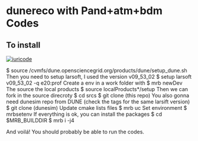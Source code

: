 # dunereco with Pand+atm+bdm Codes 

## To install
[![iuricode](https://github-readme-stats.vercel.app/api/pin/?username=iuricode&repo=readme-template)](https://github.com/iuricode/)

$ source /cvmfs/dune.opensciencegrid.org/products/dune/setup_dune.sh
Then you need to setup larsoft, I used the version v09_53_02
$ setup larsoft v09_53_02 -q e20:prof
Create a env in a work folder with
$ mrb newDev
The source the local products 
$ source localProducts*/setup
Then we can fork in the source direcroty
$ cd srcs
$ git clone (this repo)
You also gonna need dunesim repo from DUNE (check the tags for the same larsift version)
$ git clone (dunesim)
Update cmake lists files
$ mrb uc
Set environment
$ mrbsetenv 
If everything is ok, you can install the packages 
$ cd $MRB_BUILDDIR
$ mrb i -j4

And voilá! You should probably be able to run the codes. 

